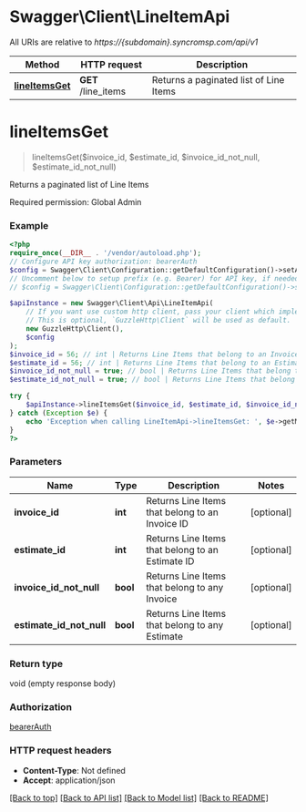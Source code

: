 # Swagger\Client\LineItemApi

All URIs are relative to *https://{subdomain}.syncromsp.com/api/v1*

Method | HTTP request | Description
------------- | ------------- | -------------
[**lineItemsGet**](LineItemApi.md#lineitemsget) | **GET** /line_items | Returns a paginated list of Line Items

# **lineItemsGet**
> lineItemsGet($invoice_id, $estimate_id, $invoice_id_not_null, $estimate_id_not_null)

Returns a paginated list of Line Items

Required permission: Global Admin

### Example
```php
<?php
require_once(__DIR__ . '/vendor/autoload.php');
// Configure API key authorization: bearerAuth
$config = Swagger\Client\Configuration::getDefaultConfiguration()->setApiKey('Authorization', 'YOUR_API_KEY');
// Uncomment below to setup prefix (e.g. Bearer) for API key, if needed
// $config = Swagger\Client\Configuration::getDefaultConfiguration()->setApiKeyPrefix('Authorization', 'Bearer');

$apiInstance = new Swagger\Client\Api\LineItemApi(
    // If you want use custom http client, pass your client which implements `GuzzleHttp\ClientInterface`.
    // This is optional, `GuzzleHttp\Client` will be used as default.
    new GuzzleHttp\Client(),
    $config
);
$invoice_id = 56; // int | Returns Line Items that belong to an Invoice ID
$estimate_id = 56; // int | Returns Line Items that belong to an Estimate ID
$invoice_id_not_null = true; // bool | Returns Line Items that belong to any Invoice
$estimate_id_not_null = true; // bool | Returns Line Items that belong to any Estimate

try {
    $apiInstance->lineItemsGet($invoice_id, $estimate_id, $invoice_id_not_null, $estimate_id_not_null);
} catch (Exception $e) {
    echo 'Exception when calling LineItemApi->lineItemsGet: ', $e->getMessage(), PHP_EOL;
}
?>
```

### Parameters

Name | Type | Description  | Notes
------------- | ------------- | ------------- | -------------
 **invoice_id** | **int**| Returns Line Items that belong to an Invoice ID | [optional]
 **estimate_id** | **int**| Returns Line Items that belong to an Estimate ID | [optional]
 **invoice_id_not_null** | **bool**| Returns Line Items that belong to any Invoice | [optional]
 **estimate_id_not_null** | **bool**| Returns Line Items that belong to any Estimate | [optional]

### Return type

void (empty response body)

### Authorization

[bearerAuth](../../README.md#bearerAuth)

### HTTP request headers

 - **Content-Type**: Not defined
 - **Accept**: application/json

[[Back to top]](#) [[Back to API list]](../../README.md#documentation-for-api-endpoints) [[Back to Model list]](../../README.md#documentation-for-models) [[Back to README]](../../README.md)

